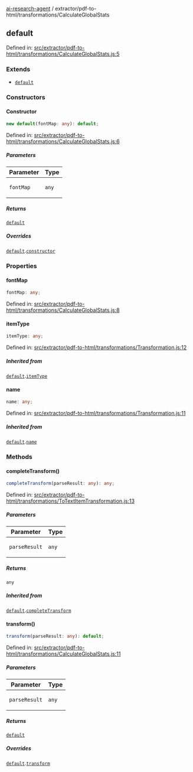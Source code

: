 [ai-research-agent](../../../modules.md) / extractor/pdf-to-html/transformations/CalculateGlobalStats

## default

Defined in: [src/extractor/pdf-to-html/transformations/CalculateGlobalStats.js:5](https://github.com/vtempest/ai-research-agent/tree/master/packages/ai-research-agent/src/extractor/pdf-to-html/transformations/CalculateGlobalStats.js#L5)

### Extends

- [`default`](ToTextItemTransformation.md#default)

### Constructors

#### Constructor

```ts
new default(fontMap: any): default;
```

Defined in: [src/extractor/pdf-to-html/transformations/CalculateGlobalStats.js:6](https://github.com/vtempest/ai-research-agent/tree/master/packages/ai-research-agent/src/extractor/pdf-to-html/transformations/CalculateGlobalStats.js#L6)

##### Parameters

<table>
<thead>
<tr>
<th>Parameter</th>
<th>Type</th>
</tr>
</thead>
<tbody>
<tr>
<td>

`fontMap`

</td>
<td>

`any`

</td>
</tr>
</tbody>
</table>

##### Returns

[`default`](#default)

##### Overrides

[`default`](ToTextItemTransformation.md#default).[`constructor`](ToTextItemTransformation.md#constructor)

### Properties

#### fontMap

```ts
fontMap: any;
```

Defined in: [src/extractor/pdf-to-html/transformations/CalculateGlobalStats.js:8](https://github.com/vtempest/ai-research-agent/tree/master/packages/ai-research-agent/src/extractor/pdf-to-html/transformations/CalculateGlobalStats.js#L8)

#### itemType

```ts
itemType: any;
```

Defined in: [src/extractor/pdf-to-html/transformations/Transformation.js:12](https://github.com/vtempest/ai-research-agent/tree/master/packages/ai-research-agent/src/extractor/pdf-to-html/transformations/Transformation.js#L12)

##### Inherited from

[`default`](Transformation.md#default).[`itemType`](Transformation.md#itemtype)

#### name

```ts
name: any;
```

Defined in: [src/extractor/pdf-to-html/transformations/Transformation.js:11](https://github.com/vtempest/ai-research-agent/tree/master/packages/ai-research-agent/src/extractor/pdf-to-html/transformations/Transformation.js#L11)

##### Inherited from

[`default`](Transformation.md#default).[`name`](Transformation.md#name)

### Methods

#### completeTransform()

```ts
completeTransform(parseResult: any): any;
```

Defined in: [src/extractor/pdf-to-html/transformations/ToTextItemTransformation.js:13](https://github.com/vtempest/ai-research-agent/tree/master/packages/ai-research-agent/src/extractor/pdf-to-html/transformations/ToTextItemTransformation.js#L13)

##### Parameters

<table>
<thead>
<tr>
<th>Parameter</th>
<th>Type</th>
</tr>
</thead>
<tbody>
<tr>
<td>

`parseResult`

</td>
<td>

`any`

</td>
</tr>
</tbody>
</table>

##### Returns

`any`

##### Inherited from

[`default`](ToTextItemTransformation.md#default).[`completeTransform`](ToTextItemTransformation.md#completetransform)

#### transform()

```ts
transform(parseResult: any): default;
```

Defined in: [src/extractor/pdf-to-html/transformations/CalculateGlobalStats.js:11](https://github.com/vtempest/ai-research-agent/tree/master/packages/ai-research-agent/src/extractor/pdf-to-html/transformations/CalculateGlobalStats.js#L11)

##### Parameters

<table>
<thead>
<tr>
<th>Parameter</th>
<th>Type</th>
</tr>
</thead>
<tbody>
<tr>
<td>

`parseResult`

</td>
<td>

`any`

</td>
</tr>
</tbody>
</table>

##### Returns

[`default`](../models/ParseResult.md#default)

##### Overrides

[`default`](ToTextItemTransformation.md#default).[`transform`](ToTextItemTransformation.md#transform)
